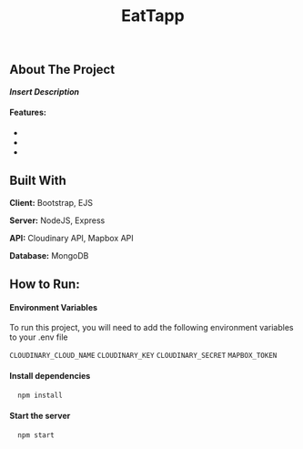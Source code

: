 <p align="center">
    <!-- <img src="public/img/a.ico" alt="Logo" width="200" height="200" margin="0px"> -->
    <h1 align="center">EatTapp</h3>
</p>

<br />

## About The Project

<!-- ! insert screenshot [Screen Shot](images/screenshot.png) -->

***Insert Description***

#### Features:

* 
* 
*  
 

## Built With

**Client:** Bootstrap, EJS

**Server:** NodeJS, Express

**API:** Cloudinary API, Mapbox API

**Database:** MongoDB

## How to Run:
 


#### Environment Variables

To run this project, you will need to add the following environment variables to your .env file

`CLOUDINARY_CLOUD_NAME`
`CLOUDINARY_KEY`
`CLOUDINARY_SECRET`
`MAPBOX_TOKEN`

#### Install dependencies

```bash
  npm install
```

#### Start the server

```bash
  npm start
```